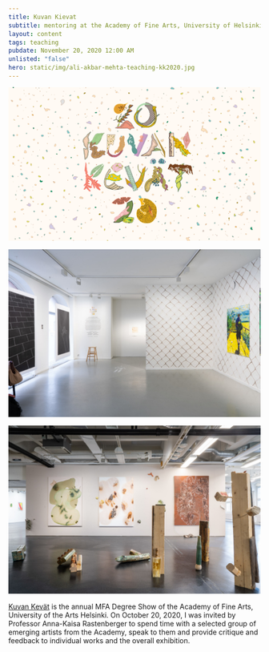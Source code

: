```yaml
---
title: Kuvan Kievat
subtitle: mentoring at the Academy of Fine Arts, University of Helsinki
layout: content
tags: teaching
pubdate: November 20, 2020 12:00 AM
unlisted: "false"
hero: static/img/ali-akbar-mehta-teaching-kk2020.jpg
---
```

![](/static/img/ali-akbar-mehta-teaching-kk2020.jpg)

![](/static/img/kk20_pr_yleis_02.jpg)

![](/static/img/kk20_exlab-b_yleiskuva_07.jpg)

[Kuvan Kevät](https://www.exhibitionlaboratory.fi/exhibition/kuvan-kevaet-2020) is the annual MFA Degree Show of the Academy of Fine Arts, University of the Arts Helsinki. On October 20, 2020, I was invited by Professor Anna-Kaisa Rastenberger to spend time with a selected group of emerging artists from the Academy, speak to them and provide critique and feedback to individual works and the overall exhibition.